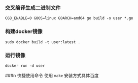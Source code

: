 ### 交叉编译生成二进制文件
`CGO_ENABLE=0 GOOS=linux GOARCH=amd64 go build -o user *.go`

### 构建docker镜像
`sudo docker build -t user:latest .`

### 运行镜像
`docker run -d user`

###n 快捷使用命令 使用 `make`
安装方式具体百度  